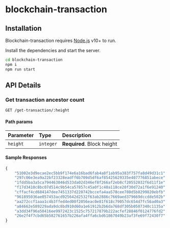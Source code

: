 # blockchain-transaction

## Installation

Blockchain-transaction requires [Node.js](https://nodejs.org/) v10+ to run.

Install the dependencies and start the server.

```sh
cd blockchain-transaction
npm i
npm run start
```

## API Details

### Get transaction ancestor count
```http
GET /get-transaction/:height
```
#### Path params
| Parameter | Type      | Description                      |
|:----------|:----------|:---------------------------------|
| `height`    | `integer`  | **Required**. Block height       |


#### Sample Responses

```javascript
{
    "51002e3d9ecae2ec5bb9f174e6a16bad6fab4a8f1ab95a383f757fa8d49d31c1": 656,
    "297c06e3ea9a22bf23328eadff6b709d5df6af85425629335e407776851abece": 625,
    "1fdd5ba3a5ca794463046d533da02d346ef8f266af2eb8cf20552032f6d11f1e": 583,
    "f17d3410c8bc07d514c9b54ca57857c45a0f1c40a118ce20f30d72a1f6e91240": 555,
    "cffacf4cd684147dee7451337d220742bccefa4aa578cee780d5b8299820ebfb": 547,
    "961895036ae057453acd925642d2532f63ab2886c7669aed379669dccdde502b": 470,
    "aa272ccf1aaa1c4b3ffed4ed00f2056eac0e81f618c79057dc654d7fc56ad0a3": 259,
    "a84662e589229ada9dc8bd910d60a1e61912b2b6da768df305b0507340c1135a": 221,
    "a3dd34f96a50416ee9972423c1525c757217879b222acfef28846f0124776fd2": 179,
    "26e2f4f7cbd65b582761657b226afa4ffa6cbd61867049b23af3fe69f72430f7": 165
}
```
